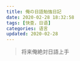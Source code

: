 ```yaml
---
title: 俺の日語勉強日記
date: 2020-02-28 18:32:58
tags: [快查，日语]
categories: 语言
updated: 2020-02-28
---
```

<blockquote class="blockquote-center">将来俺絶対日語上手</blockquote>
<!--    more    -->